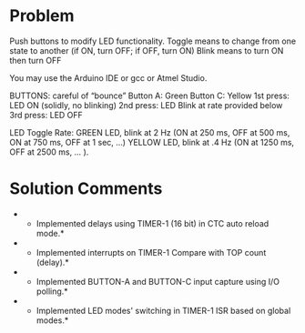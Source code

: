 Problem
=====

Push buttons to modify LED functionality.
	Toggle means to change from one state to another (if ON, turn OFF;  if OFF, turn ON)
	Blink means to turn ON then turn OFF

You may use the Arduino IDE or gcc or Atmel Studio. 

BUTTONS: careful of “bounce”
	Button A: Green
	Button C: Yellow
	1st press: LED ON (solidly, no blinking)
	2nd press: LED Blink at rate provided below
	3rd press: LED OFF

LED Toggle Rate:
GREEN LED, blink at 2 Hz (ON at 250 ms, OFF at 500 ms, ON at 750 ms, OFF at 1 sec, ...)
YELLOW LED, blink at .4 Hz (ON at 1250 ms, OFF at 2500 ms, … ).

Solution Comments
=====

* - Implemented delays using TIMER-1 (16 bit) in CTC auto reload mode.*
* - Implemented interrupts on TIMER-1 Compare with TOP count (delay).*
* - Implemented BUTTON-A and BUTTON-C input capture using I/O polling.*
* - Implemented LED modes' switching in TIMER-1 ISR based on global modes.*

